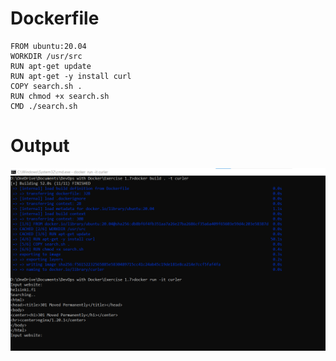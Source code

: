 # Dockerfile

```
FROM ubuntu:20.04
WORKDIR /usr/src
RUN apt-get update
RUN apt-get -y install curl
COPY search.sh .
RUN chmod +x search.sh
CMD ./search.sh
```

# Output

![Output](Screenshot.png)

